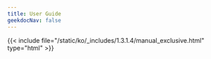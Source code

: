 ```yaml
---
title: User Guide
geekdocNav: false
---
```

{{< include file="/static/ko/_includes/1.3.1.4/manual_exclusive.html" type="html" >}}